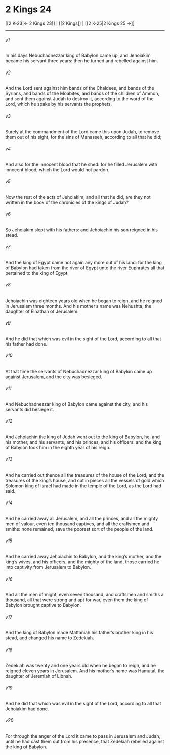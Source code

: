 # 2 Kings 24

[[2 K-23|← 2 Kings 23]] | [[2 Kings]] | [[2 K-25|2 Kings 25 →]]
***

###### v1
In his days Nebuchadnezzar king of Babylon came up, and Jehoiakim became his servant three years: then he turned and rebelled against him.
###### v2
And the Lord sent against him bands of the Chaldees, and bands of the Syrians, and bands of the Moabites, and bands of the children of Ammon, and sent them against Judah to destroy it, according to the word of the Lord, which he spake by his servants the prophets.
###### v3
Surely at the commandment of the Lord came this upon Judah, to remove them out of his sight, for the sins of Manasseh, according to all that he did;
###### v4
And also for the innocent blood that he shed: for he filled Jerusalem with innocent blood; which the Lord would not pardon.
###### v5
Now the rest of the acts of Jehoiakim, and all that he did, are they not written in the book of the chronicles of the kings of Judah?
###### v6
So Jehoiakim slept with his fathers: and Jehoiachin his son reigned in his stead.
###### v7
And the king of Egypt came not again any more out of his land: for the king of Babylon had taken from the river of Egypt unto the river Euphrates all that pertained to the king of Egypt.
###### v8
Jehoiachin was eighteen years old when he began to reign, and he reigned in Jerusalem three months. And his mother’s name was Nehushta, the daughter of Elnathan of Jerusalem.
###### v9
And he did that which was evil in the sight of the Lord, according to all that his father had done.
###### v10
At that time the servants of Nebuchadnezzar king of Babylon came up against Jerusalem, and the city was besieged.
###### v11
And Nebuchadnezzar king of Babylon came against the city, and his servants did besiege it.
###### v12
And Jehoiachin the king of Judah went out to the king of Babylon, he, and his mother, and his servants, and his princes, and his officers: and the king of Babylon took him in the eighth year of his reign.
###### v13
And he carried out thence all the treasures of the house of the Lord, and the treasures of the king’s house, and cut in pieces all the vessels of gold which Solomon king of Israel had made in the temple of the Lord, as the Lord had said.
###### v14
And he carried away all Jerusalem, and all the princes, and all the mighty men of valour, even ten thousand captives, and all the craftsmen and smiths: none remained, save the poorest sort of the people of the land.
###### v15
And he carried away Jehoiachin to Babylon, and the king’s mother, and the king’s wives, and his officers, and the mighty of the land, those carried he into captivity from Jerusalem to Babylon.
###### v16
And all the men of might, even seven thousand, and craftsmen and smiths a thousand, all that were strong and apt for war, even them the king of Babylon brought captive to Babylon.
###### v17
And the king of Babylon made Mattaniah his father’s brother king in his stead, and changed his name to Zedekiah.
###### v18
Zedekiah was twenty and one years old when he began to reign, and he reigned eleven years in Jerusalem. And his mother’s name was Hamutal, the daughter of Jeremiah of Libnah.
###### v19
And he did that which was evil in the sight of the Lord, according to all that Jehoiakim had done.
###### v20
For through the anger of the Lord it came to pass in Jerusalem and Judah, until he had cast them out from his presence, that Zedekiah rebelled against the king of Babylon. 
